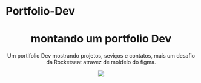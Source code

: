 # Portfolio-Dev
 
<div align="center">
<p>
 <h1>
  montando um portfolio Dev 
 </h1>
 Um portifolio Dev mostrando projetos, seviços e contatos, mais um desafio da Rocketseat atravez de  moldelo do figma.
</p> 
  <img src=https://github.com/user-attachments/assets/94af7a5d-1052-40a5-8fe8-8cee674f6f70
="800">
</div>
